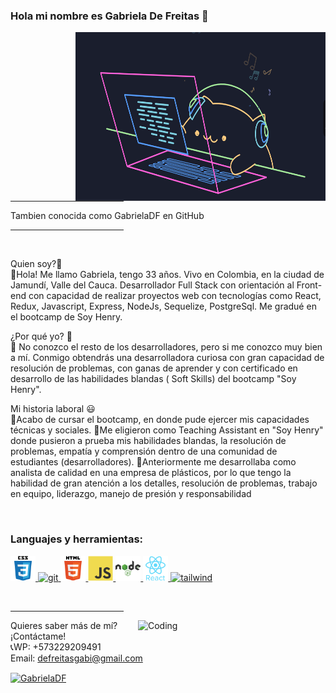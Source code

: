 ### Hola mi nombre es Gabriela De Freitas 👋
<a target="_blank" align="center">
  <img align="right" top="500" height="270" width="400" alt="GIF" src="https://github.com/SophieNguyen113/SophieNguyen113/blob/main/Sophie%20Nguyen%20-%20CatCat.gif">
  
</a>

<hr width="36%" >
 Tambien conocida como GabrielaDF en GitHub
<br>
<hr width="36%" >
<br>

Quien soy?👀
<br>
🔸Hola! Me llamo Gabriela, tengo 33 años. Vivo en Colombia, en la ciudad de Jamundí, Valle del Cauca.
 Desarrollador Full Stack con orientación al Front-end con capacidad de realizar proyectos web con tecnologías como React, Redux, Javascript, Express, NodeJs, Sequelize, PostgreSql. Me gradué en el bootcamp de Soy Henry.

¿Por qué yo? 🦾
<br>
🔸 No conozco el resto de los desarrolladores, pero si me conozco muy bien a mí. Conmigo obtendrás una desarrolladora curiosa con gran capacidad de resolución de problemas, con ganas de aprender y con certificado en desarrollo de las habilidades blandas ( Soft Skills) del bootcamp "Soy Henry".

Mi historia laboral 😃
<br>
🔸Acabo de cursar el bootcamp, en donde pude ejercer mis capacidades técnicas y sociales.
🔸Me eligieron como Teaching Assistant en "Soy Henry" donde pusieron a prueba mis habilidades blandas, la resolución de problemas, empatía y comprensión dentro de una comunidad de estudiantes (desarrolladores).
🔸Anteriormente me desarrollaba como analista de calidad en una empresa de plásticos, por lo que tengo la habilidad de gran atención a los detalles, resolución de problemas, trabajo en equipo, liderazgo, manejo de presión y responsabilidad 


 
<br>
<h3 align="left">Languajes y herramientas:</h3>
<p align="left">  <a href="https://www.w3schools.com/css/" target="_blank" rel="noreferrer"> <img src="https://raw.githubusercontent.com/devicons/devicon/master/icons/css3/css3-original-wordmark.svg" alt="css3" width="40" height="40"/> </a> <a href="https://git-scm.com/" target="_blank" rel="noreferrer"> <img src="https://www.vectorlogo.zone/logos/git-scm/git-scm-icon.svg" alt="git" width="40" height="40"/> </a> <a href="https://www.w3.org/html/" target="_blank" rel="noreferrer"> <img src="https://raw.githubusercontent.com/devicons/devicon/master/icons/html5/html5-original-wordmark.svg" alt="html5" width="40" height="40"/> </a> <a href="https://developer.mozilla.org/en-US/docs/Web/JavaScript" target="_blank" rel="noreferrer"> <img src="https://raw.githubusercontent.com/devicons/devicon/master/icons/javascript/javascript-original.svg" alt="javascript" width="40" height="40"/> </a>   </a> <a href="https://nodejs.org" target="_blank" rel="noreferrer"> <img src="https://raw.githubusercontent.com/devicons/devicon/master/icons/nodejs/nodejs-original-wordmark.svg" alt="nodejs" width="40" height="40"/> </a>  <a href="https://reactjs.org/" target="_blank" rel="noreferrer"> <img src="https://raw.githubusercontent.com/devicons/devicon/master/icons/react/react-original-wordmark.svg" alt="react" width="40" height="40"/> </a> <a href="https://tailwindcss.com/" target="_blank" rel="noreferrer"> <img src="https://www.vectorlogo.zone/logos/tailwindcss/tailwindcss-icon.svg" alt="tailwind" width="40" height="40"/> </a> </p><br>


<hr width="36%" >


<img align="right" alt="Coding" width="300" src="https://cdn.dribbble.com/users/1277312/screenshots/14733298/media/39b1045e593737587dd60e42c8422d1f.gif" >


Quieres saber más de mí? 
<br>
¡Contáctame!
<br>
📞WP: +573229209491
<br>
Email: defreitasgabi@gmail.com

<p align="left">
<a href="https://www.linkedin.com/in/gabriela-de-freitas-90529b121/" target="blank"><img align="center" src="https://raw.githubusercontent.com/rahuldkjain/github-profile-readme-generator/master/src/images/icons/Social/linked-in-alt.svg" alt="GabrielaDF" height="30" width="40" /></a>
<!--
**gabrielaDF/GabrielaDF** is a ✨ _special_ ✨ repository because its `README.md` (this file) appears on your GitHub profile.

Here are some ideas to get you started:

- 🔭 I’m currently working on ...
- 🌱 I’m currently learning ...
- 👯 I’m looking to collaborate on ...
- 🤔 I’m looking for help with ...
- 💬 Ask me about ...
- 📫 How to reach me: ...
- 😄 Pronouns: ...
- ⚡ Fun fact: ...
-->

